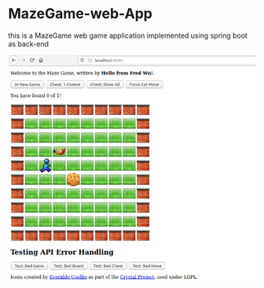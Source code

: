 # MazeGame-web-App

this is a MazeGame web game application implemented using spring boot as back-end

![alt text](Readme-Images/Selection_202.png)
